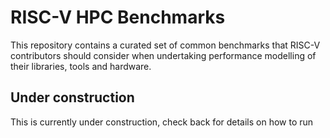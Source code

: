 # RISC-V HPC Benchmarks

This repository contains a curated set of common benchmarks that RISC-V contributors should consider when undertaking performance modelling of their libraries, tools and hardware. 

## Under construction

This is currently under construction, check back for details on how to run
